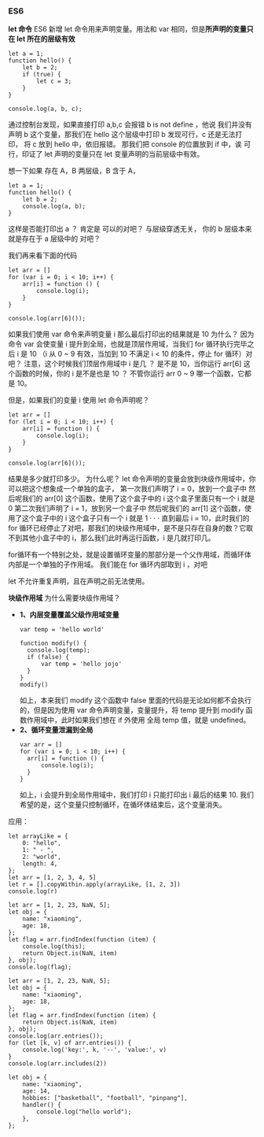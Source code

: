 ### ES6
**let 命令**
ES6 新增 let 命令用来声明变量。用法和 var 相同，但是**所声明的变量只在 let 所在的层级有效**
```
let a = 1;
function hello() {
    let b = 2;
    if (true) {
        let c = 3;
    }
}

console.log(a, b, c);
```
通过控制台发现，如果直接打印 a,b,c 会报错 b is not define ，他说 我们并没有声明 b 这个变量，那我们在 hello 这个层级中打印 b 发现可行，c 还是无法打印， 将 c 放到 hello 中，依旧报错。
那我们把 console 的位置放到 if 中，诶 可行，印证了 let 声明的变量只在 let 变量声明的当前层级中有效。

想一下如果 存在 A，B 两层级，B 含于 A，
```
let a = 1;
function hello() {
    let b = 2;
    console.log(a, b);
}
```
这样是否能打印出 a ？
肯定是 可以的对吧？  与层级穿透无关， 你的 b 层级本来就是存在于 a 层级中的 对吧？

我们再来看下面的代码
```
let arr = []
for (var i = 0; i < 10; i++) {
    arr[i] = function () {
        console.log(i);
    }
}

console.log(arr[6]());
```
如果我们使用 var 命令来声明变量 i 那么最后打印出的结果就是 10 为什么？
因为命令 var 会使变量 i 提升到全局，也就是顶层作用域，当我们 for 循环执行完毕之后 i 是 10 （i 从 0 ~ 9 有效，当加到 10 不满足 i < 10 的条件，停止 for 循环）对吧？
注意，这个时候我们顶层作用域中 i 是几 ？  是不是 10，当你运行 arr[6] 这个函数的时候，你的 i 是不是也是 10 ？ 不管你运行 arr 0 ~ 9 哪一个函数，它都是 10。

但是，如果我们的变量 i 使用 let 命令声明呢？
```
let arr = []
for (let i = 0; i < 10; i++) {
    arr[i] = function () {
        console.log(i);
    }
}

console.log(arr[6]());
```
结果是多少就打印多少。
为什么呢？
let 命令声明的变量会放到块级作用域中，你可以把这个想象成一个单独的盒子，
第一次我们声明了 i = 0，放到一个盒子中 然后呢我们的 arr[0] 这个函数，使用了这个盒子中的 i 这个盒子里面只有一个 i 就是 0
第二次我们声明了 i = 1，放到另一个盒子中 然后呢我们的 arr[1] 这个函数，使用了这个盒子中的 i 这个盒子只有一个 i 就是 1
·
·
·
直到最后 i = 10，此时我们的 for 循环已经停止了对吧，那我们的块级作用域中，是不是只存在自身的数？它取不到其他小盒子中的 i，那么我们此时再运行函数，i 是几就打印几。

for循环有一个特别之处，就是设置循环变量的那部分是一个父作用域，而循环体内部是一个单独的子作用域。
我们能在 for 循环内部取到 i ，对吧

let 不允许重复声明，且在声明之前无法使用。

**块级作用域**
为什么需要块级作用域？
+ **1、内层变量覆盖父级作用域变量**
  ```
  var temp = 'hello world'

  function modify() {
    console.log(temp);
    if (false) {
        var temp = 'hello jojo'
    }
  }
  modify()
  ```
  如上，本来我们 modify 这个函数中 false 里面的代码是无论如何都不会执行的，但是因为使用 var 命令声明变量，变量提升，将 temp 提升到 modify 函数作用域中，此时如果我们想在 if 外使用
  全局 temp 值，就是 undefined。
+ **2、循环变量泄漏到全局**
  ```
  var arr = []
  for (var i = 0; i < 10; i++) {
    arr[i] = function () {
        console.log(i);
    }
  }
  ```
  如上，i 会提升到全局作用域中，我们打印 i 只能打印出 i 最后的结果 10.
  我们希望的是，这个变量只控制循环，在循环体结束后，这个变量消失。

应用：

```
let arrayLike = {
    0: "hello",
    1: " - ",
    2: "world",
    length: 4,
};
let arr = [1, 2, 3, 4, 5]
let r = [].copyWithin.apply(arrayLike, [1, 2, 3])
console.log(r)
```

```
let arr = [1, 2, 23, NaN, 5];
let obj = {
    name: "xiaoming",
    age: 18,
};
let flag = arr.findIndex(function (item) {
    console.log(this);
    return Object.is(NaN, item)
}, obj);
console.log(flag);
```

```
let arr = [1, 2, 23, NaN, 5];
let obj = {
    name: "xiaoming",
    age: 18,
};
let flag = arr.findIndex(function (item) {
    return Object.is(NaN, item)
}, obj);
console.log(arr.entries());
for (let [k, v] of arr.entries()) {
    console.log('key:', k, '--', 'value:', v)
}
console.log(arr.includes(2))
```

```
let obj = {
    name: "xiaoming",
    age: 14,
    hobbies: ["basketball", "football", "pinpang"],
    handler() {
        console.log("hello world");
    },
};
```

